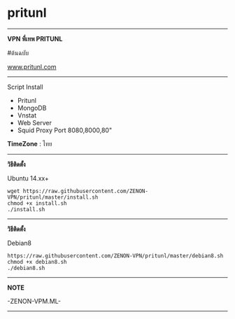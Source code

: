 # pritunl

______________________________________________
**VPN พี่เทพ PRITUNL** 

#ต้นฉบับ

www.pritunl.com

_______________________________________________
Script Install
- Pritunl
- MongoDB
- Vnstat
- Web Server
- Squid Proxy Port 8080,8000,80"

**TimeZone**   :  ไทย

_________________________________________________
**วิธีติดตั้ง**

Ubuntu 14.xx+
```
wget https://raw.githubusercontent.com/ZENON-VPN/pritunl/master/install.sh
chmod +x install.sh
./install.sh
```

__________________________________________________
**วิธีติดตั้ง**

Debian8
```
https://raw.githubusercontent.com/ZENON-VPN/pritunl/master/debian8.sh
chmod +x debian8.sh
./debian8.sh
```

__________________________________________________
**NOTE**

 -ZENON-VPM.ML-
___________________________________________________
